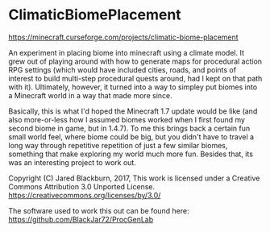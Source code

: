 # ClimaticBiomePlacement

https://minecraft.curseforge.com/projects/climatic-biome-placement

An experiment in placing biome into minecraft using a climate model. 
It grew out of playing around with how to generate maps for procedural 
action RPG settings (which would have included cities, roads, and points 
of interest to build multi-step procedural quests around, had I kept 
on that path with it).  Ultimately, however, it turned into a way to 
simpley put biomes into a Minecraft world in a way that made more since.

Basically, this is what I'd hoped the Minecraft 1.7 update would be
like (and also more-or-less how I assumed biomes worked when I first 
found my second biome in game, but in 1.4.7).  To me this brings back 
a certain fun small world feel, where biome could be big, but you 
didn't have to travel a long way through repetitive repetition of just 
a few similar biomes, something that make exploring my world much more 
fun.  Besides that, its was an interesting project to work out.

Copyright (C) Jared Blackburn, 2017, This work is licensed under a Creative Commons Attribution 3.0 Unported License.
https://creativecommons.org/licenses/by/3.0/

The software used to work this out can be found here:
https://github.com/BlackJar72/ProcGenLab
